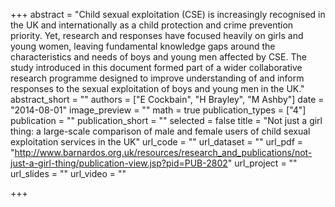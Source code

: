 +++
abstract = "Child sexual exploitation (CSE) is increasingly recognised in the UK and internationally as a child protection and crime prevention priority. Yet, research and responses have focused heavily on girls and young women, leaving fundamental knowledge gaps around the characteristics and needs of boys and young men affected by CSE. The study introduced in this document formed part of a wider collaborative research programme designed to improve understanding of and inform responses to the sexual exploitation of boys and young men in the UK."
abstract_short = ""
authors = ["E Cockbain", "H Brayley", "M Ashby"]
date = "2014-08-01"
image_preview = ""
math = true
publication_types = ["4"]
publication = ""
publication_short = ""
selected = false
title = "Not just a girl thing: a large-scale comparison of male and female users of child sexual exploitation services in the UK"
url_code = ""
url_dataset = ""
url_pdf = "http://www.barnardos.org.uk/resources/research_and_publications/not-just-a-girl-thing/publication-view.jsp?pid=PUB-2802"
url_project = ""
url_slides = ""
url_video = ""
    
+++



